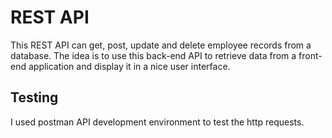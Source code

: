 # REST API #

This REST API can get, post, update and delete employee records from a database. The idea is to use this back-end API to retrieve data from a front-end application and display it in a nice user interface.


## Testing

I used postman API development environment to test the http requests.
